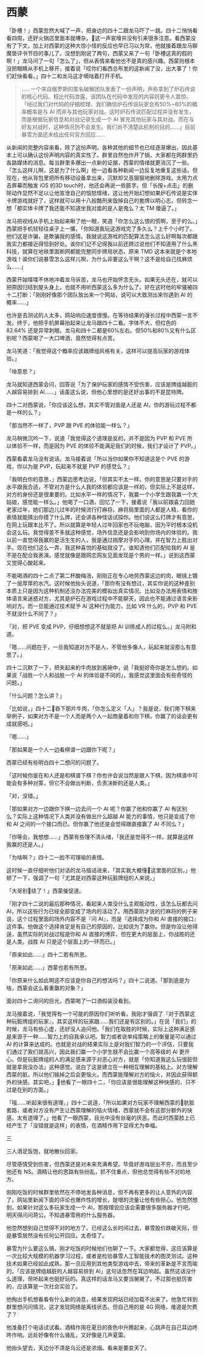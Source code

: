 # 西蒙

「卧槽！」西蒙忽然大喊了一声，把身边的四十二跟龙马吓了一跳。四十二悄悄看看四周，还好火锅店里面本就嘈杂，这一声哀嚎并没有引来很多注意。看西蒙没有了下文，加上对西蒙的这种大惊小怪的反应也早已习以为常，他就接着跟龙马聊魔兽评书节目的事儿了。没想到刚说了两句，西蒙又来了一句「卧槽这真的假的啊！」龙马问了一句「怎么了」，但从表情来看他也不是真的感兴趣。西蒙则根本没把眼睛从手机上移开，接着说「哎你们看西总布发的这新闻了没，出大事了！你们赶快看看。」四十二和龙马这才嘀咕着打开手机。

> ……一个来自俄罗斯的匿名破解团队发表了一份声明，声称拿到了炉石传说的核心代码。相比代码泄露，该团队在代码中发现的内容则更令人震惊。「经过我们对代码的仔细梳理，我们确信炉石传说玩家会有50%~80%的概率概率是与 AI 而非与其他玩家对战。这时炉石传说匹配过程并没有发生，而是根据玩家信息和对战记录生成一个 AI 冒充其他玩家与其对战。而在与好友对战时，这种情况则不会发生。我们尚不清楚此机制的目的……」目前暴雪方面还未给出任何官方回应……

从新闻的完整内容来看，除了这份声明，各种其他的细节也已经逐渐爆出，因此基本上可以确认这份声明内容的真实性了。群里自然也炸开了锅，大家都在网群里扔各路媒体的消息。每当群里多爆出一点新的证据，西蒙的情绪就更消沉了一些。「怎么这样儿啊，这是为了什么啊」他一边看各种新闻一边反复地重复这些话。但现在，他从背包里把所有移动设备拿出来，沉默却又恶狠狠地删除游戏。太用力点击屏幕而触发 iOS 的3D touch时，他还会再说一些脏字。但「长按+点击」的删除动作显然不足以让他宣泄自己的恼怒情绪，这让他开始幻想如果炉石传说是实体卡牌游戏就好了，这样就可以用十八般酷刑来毁掉自己的套牌以明心志。但转念一想「都实体卡牌了我还能不知道坐我对面的是人是鬼么？太 TM 傻逼了。」

龙马把视线从手机上抬起来瞅了他一眼，笑道「你怎么这么恨的慌啊，至于的么。」西蒙把手机轻轻往桌子上一撂，「你知道我玩这游戏完了多久么？上千个小时了。他们这是诈骗，是欺骗我的感情。我就说这游戏的匹配算法怎么这么好啊每次都跟我实力都接近得恰到好处。诶你们记不记得我以前还跨过说他们不知道用了什么黑科技，就算在地铁里面断网都能完整同步牌局状态，原来 TMD 这本来就是个本地游戏！诶你们说暴雪怎么这样儿啊，为什么非要这么干啊？这不是给自己找麻烦么……」

西蒙开始喋喋不休地冲着龙马诉苦，龙马也开始怀念无头。如果无头还在，就可以把原因归结到屋头身上，也就不用听西蒙这么多为什么了。好在这时他的牢骚被四十二打断：「刚刚好像那个团队放出来一个网站，说可以大致测出来你遇到 AI 的概率……」

也许是去测试的人太多，网站响应速度很慢。在等待结果的漫长过程中西蒙一言不发。终于，他把手机屏幕抬起来让龙马跟四十二看。字体不大，但红色的 82.64% 还是异常刺眼。龙马和四十二都是60%左右。但50%和80%又有什么区别呢？西蒙喝了一大口啤酒，竟然觉得有点苦。

龙马笑道：「我觉得这个概率应该跟牌组风格有关，这样可以提高玩家的游戏体验。」

「啥意思？」

龙马就知道西蒙会问，回答说「为了保护玩家的感情不受伤害，应该是牌组越脏的人越容易排到 AI……」话虽这么说，但他心里想的是还好出事的不是昆特牌。

四十二对西蒙说，「你应该这么想，其实不管对面是人还是 AI，你的游玩过程不都是一样的么？」

「那当然不一样了，PVP 跟 PVE 的体验能一样么？」

龙马稍微沉吟一下，说道「我觉得这个道理是反的，并不是因为 PVP 和 PVE 所以体验不一样，而是因为 PVE 的体验不能满足我们的时候，我们才设计了 PVP。」

西蒙看着龙马没有说话。龙马接着说「所以当你如果你不知道这是个 PVE 的游戏，你以为是 PVP，玩起来不就是 PVP 的感觉么？」

「我明白你的意思，」西蒙边思考边说，「但其实不太一样。你的意思是只要对手的水平跟我合适，不管对方是什么人我的体验都应该是一样的，但实际上不是这样，对方的身份还是很重要的。比如水平一样的情况下，我赢一个小学生跟我赢一个大姑娘，感觉能一样么。」他喝了一口酒，回忆了一下，接着说「我以前跟喜力回她老家过年，她们那边儿过年的时候流行打麻将。麻将局里面的人都是人精，看你的表情就能猜出你摸了什么牌，还会讲各种怪话试探你。他们说这么打牌才有意思，在网上玩跟本比不了。所以就算是年轻人过年回家也不玩电脑，因为平时根本没机会这么玩。我觉得差不多就这种感觉，场外信息还是会影响到你场内的体验的。我以前一直觉得我赢的是活生生的人，我是通过揣摩对手的心理，并在智力上胜出对手。现在他们这么一弄，我这种喜悦的基础就没了。谁知道他们匹配给我的 AI 是不是在配合我表演。感觉就像是跟网恋网友见面发现是个男的一样。」说到这西蒙又觉得心酸起来。

 不能喝酒的四十二点了第二杯酸梅汤，刚刚正在专心地劳西蒙这边的肉，眼镜上镀了一层厚厚的水汽。这时候他抬头说道，「那你有没有想过，其实你说的这种差别本质上只是因为这种机制还没办法完美的模拟出真实情况。比如没办法用表情和肢体语言来迷惑对方，尤其是炉石在游戏过程中不能聊天，因此也不能通过语言来影响对方。而一旦能通过技术赋予 AI 这种行为能力，比如 VR 什么的，PVP 和 PVE 不就没什么不同了？」

「对，把 PVE 变成 PVP，仔细想想这不就是把 AI 训练成人的过程么。」龙马附和道。

「嗯……问题在于，一旦我知道对方不是人，不管他多像人，玩起来就没那么有意思了。」

四十二沉默了一下，把夹起来的牛肉放到酱碗中，说「我挺好奇你是怎么想的。如果说「战胜一个人和战胜一个 AI 的体验是不同的」，我感觉这里面会有些奇怪的问题。」

「什么问题？怎么讲？」

「比如说，」四十二吞下那片牛肉，「你怎么定义「人」？我是说，我们用下棋来举例子，如果对方不是一个人而是两个人一起商量着和你下棋，你赢了的话会更有成就感吧。」

「嗯……」

「那如果是一个人一边看棋谱一边跟你下呢？」

西蒙已经有些明白四十二想问的问题了。

「这时候你是在和人还是和棋谱下棋？你也许会说当然是跟人下棋，因为棋谱中可能会有多种对策，但它不会做出判断，负责决断的还是人类。」

「对，没错。」

「那如果对方一边跟你下棋一边去问一个 AI 呢？你赢了他和你赢了 AI 有区别么？实际上这种情况下人类并没有做出什么超越 AI 能力的事情，他只是变成了你和 AI 之间的一个接口而已。但你赢了他还是会觉得跟直接赢了 AI 不同么？」

「你等会，我想想……」西蒙有些理不清头绪，「我还是觉得不一样。就算是这样我赢的还是人。」

「为啥啊？」四十二一脸不可理喻的表情。

这时候一直仔细听他们对话的龙马插话进来，「其实我大概懂这里面的区别，」他顿了一下，强调了一句「尤其是对西蒙这种玩脏牌组的人来说。」

「大哥别绕了！」西蒙催促道。

「刚才四十二说的最后那种情况，看起来人类没什么主观能动性，该怎么玩都去问 AI，所以这些行为已经全部变成了场内的活动了。用西蒙刚才说的打麻将的例子来说，这个过程里面的场外内容不是『问 AI』，而是『选择成为你和 AI 直接的接口』这件事。他做这个选择肯定是有自己的原因的，比如说为了赢你。但是你没让他得逞，虽然实际的对战过程是你和 AI 直接的博弈，但在更大的层面上，你战胜的还是人类。战胜 AI 只是这个层面上的一环而已。」

「原来如此……」四十二若有所思。

「原来如此……」西蒙也若有所思。

「你原来什么如此啊这不应该是你自己的想法吗？」四十二说道。「那到底是为啥，西蒙会这么看重赢的对象？」

面对四十二询问的目光，西蒙喝了一口酒假装没看到。

龙马接着说，「我觉得有一个可能的原因你们听听看。我刚才强调了『对于西蒙这种玩脏牌组的玩家』，其实这样的玩家跟……我们还是有区别的。」在说「我们」的时候，龙马有些心虚，还好没人追问他。「我们在取胜的时候，实际上这种满足感是来源于一种……智力上的自我承认吧。智力或者说单纯策略上的衡量是可以通过 AI 的计算来达成的。也就是对战的结果实际上是对我们智力的一个评估，只要我们通过了我们就高兴，因此我们赢一个小学生就不会比赢一个高等级的 AI 更开心。但是玩脏牌组的人的满足感来源于对恶心对方，就是「你知道我这么玩很脏但就是拿我没办法」这种感觉。说白了这是建立在一种相互理解的基础上。对方理解西蒙的脏，所以他们输掉之后会更恼火。而西蒙能理解对方的恼火，并因此获得额外的快感。其实吧，」他看了一眼四十二，「你应该是很能理解这种快感的，只不过是在别的方面。」

「哦……听起来很有道理，」四十二说道，「所以如果对方玩家不理解西蒙的肮脏套路，或者对方没有产生让西蒙理解的恼火情绪，西蒙就不会有这部分额外的快感。太有道理了。」他看了一眼西蒙，目光中没有丝毫的厌恶。而此时西蒙脸上已经产生了「没错就是这样」的表情，在酒精作用下显得尤为幸福。

三

三人酒足饭饱，就地散伙回家。

尽管感情受到伤害，但西蒙还是对未来充满希望。毕竟好游戏层出不穷，而且至少他还有 NS。酒精让他的思路有些纷乱，抓不住重点，但他总觉得有些不对的地方。

刚刚吃饭的时候群里依然在不停地发各种消息，但不再有更多的让人意外的内容了。网站里新闻下面的评论也爆炸性的增长，陡增的流量让他有些担心。他忽然想到，如果针对这么多玩家生成一个 AI，那按理说应该会需要很多服务器才行吧。明天得问问蒋公。不知道暴雪用的什么服务器。

他忽然想到自己觉得不对的地方了。已经这么长时间过去，暴雪股价跌破天际，但是暴雪居然没有任何公开回应。太奇怪了。

暴雪为什么要这么搞，刚才吃饭的时候他们也聊了一下。大家都觉得，这应该算是一次比较大规模的机器学习过程，或者是检验暴雪人工智能技术的图灵测试。这种技术如果已经如此成熟，那一旦应用到其他类型游戏中去，带来的革新是不言而喻的。「应该是牌组越脏的人越容易排到 AI」这句话忽然在耳边响起。虽然这话没什么道理，但听起来也挺好玩的。真这样的话龙马又要当舅舅了。不过那也挺厉害的，应该算是一次社会实验了。

他掏出手机想看看有什么新的消息，结果发现网站已经加载不出来了。他急忙转到群里想问问情况，这才发现网络是离线状态。但自己用的是 4G 网络，难道是欠费了？

他准备打个电话试试看。酒精作用在夏日的夜色中升腾起来，心跳声在自己耳边咚咚作响。远处好像有什么骚乱，又好像是几声夏雷。

他抬头望去，天边分不清是乌云还是浓烟。看来是要变天了。